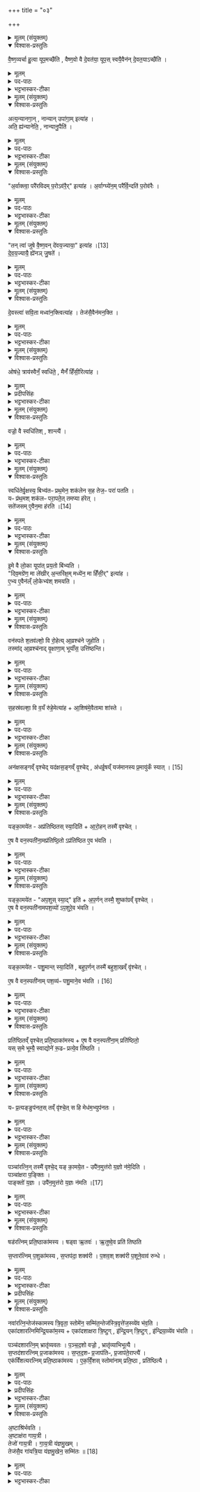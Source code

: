 +++
title = "०३"

+++

<details><summary>मूलम् (संयुक्तम्)</summary>

वै॒ष्ण॒व्यर्चा हु॒त्वा यूप॒मच्छै॑ति वैष्ण॒वो वै दे॒वत॑या॒ यूप॒स्स्वयै॒वैन॑न्दे॒वत॒याच्छै॒त्य्
</details>

<details open><summary>विश्वास-प्रस्तुतिः</summary>

वै॒ष्ण॒व्यर्चा हु॒त्वा यूप॒मच्छै॑ति , वैष्ण॒वो वै दे॒वत॑या॒ यूप॒स् स्वयै॒वैन॑न् दे॒वत॒याऽच्छै॑ति ।  
</details>

<details><summary>मूलम्</summary>

वै॒ष्ण॒व्यर्चा हु॒त्वा यूप॒मच्छै॑ति , वैष्ण॒वो वै दे॒वत॑या॒ यूप॒स् स्वयै॒वैन॑न् दे॒वत॒याऽच्छै॑ति ।  
</details>

<details><summary>पद-पाठः</summary>

वै॒ष्ण॒व्या । ऋ॒चा । हु॒त्वा । यूप॑म् । अच्छ॑ । ए॒ति॒ । वै॒ष्ण॒वः । वै । दे॒वत॑या । यूपः॑ । स्वया॑ । ए॒व । ए॒न॒म् । दे॒वत॑या । अच्छ॑ । ए॒ति॒ ।   
</details>


<details><summary>भट्टभास्कर-टीका</summary>

1वैष्णव्येत्यादि ॥ 'उरु विष्णो' इत्यनया ऋचा यूपाहुत्या यूपमभि व्याप्तुं गच्छति । उदात्तनिवृत्तिस्वरेण ङीप उदात्तत्वात् 'उदात्तयणः' इति विभक्तेरुदात्तत्वम् । वैष्णवो वै इत्यादि । गतम् । गवादिष्वपि तद्धितत्वस्य भावात् देवतयेति विशेष्यते । वनस्पत्यादीनां वैष्णवत्वात्तद्विकारस्य यूपस्य वैष्णवत्वम् ॥
</details>

<details><summary>मूलम् (संयुक्तम्)</summary>

अत्य॒न्यानगा॒न्नान्यानुपा॑गा॒मित्या॒हाति॒ ह्य॑न्यानेति॒ नान्यानु॒पैत्य्
</details>

<details open><summary>विश्वास-प्रस्तुतिः</summary>

अत्य॒न्यानगा॒न् , नान्यान् उपा॑गा॒म् इत्या॑ह  ।  
अति॒ ह्य॑न्यानेति॒ , नान्यानु॒पैति॑ ।  
</details>

<details><summary>मूलम्</summary>

अत्य॒न्यानगा॒न् , नान्यान् उपा॑गा॒म् इत्या॑ह  ।  
अति॒ ह्य॑न्यानेति॒ , नान्यानु॒पैति॑ ।  
</details>
<details><summary>पद-पाठः</summary>

अतीति॑ । अ॒न्यान् । अ॒गा॒म् । न । अ॒न्यान् । उपेति॑ । अ॒गा॒म् । इति॑ । आ॒ह॒ । अतीति॑ । हि । अ॒न्यान् । एति॑ । न । अ॒न्यान् । उ॒पैतीत्यु॑प-एति॑ । 
</details>


<details><summary>भट्टभास्कर-टीका</summary>

2यूपार्थस्य वृक्षस्योपस्थानं 'अत्यन्यान्' इति । अति हीति । कांश्चिद्यज्ञियानेव पलाशादीन् लक्षणाद्धीनान् उपेत्यैव अत्येति । अतिक्रम्य त्यक्त्वा कांश्चिदयज्ञियानकर्मार्हान्नैवोपगच्छति, तस्मादेवमाहेति । 'हि च' इति निघाताभावः । 'तिङि चोदात्तवति' इति गतेरनुदात्तत्वम्, 'उदात्तवता तिङा' इति समासः ॥
</details>

<details><summary>मूलम् (संयुक्तम्)</summary>

अ॒र्वाक्त्वा॒ परै॑रविदम्प॒रोऽव॑रै॒रित्या॑हा॒र्वाग्घ्ये॑न॒म्परै॑र्वि॒न्दति॑ प॒रोव॑रै॒स्
</details>

<details open><summary>विश्वास-प्रस्तुतिः</summary>

"अ॒र्वाक्त्वा॒ परै॑रविदम् प॒रोऽव॑रै॒र्" इत्या॑ह ।
अ॒र्वाग्घ्ये॑न॒म् परै॑र्वि॒न्दति॑ प॒रोव॑रैः ।  
</details>

<details><summary>मूलम्</summary>

"अ॒र्वाक्त्वा॒ परै॑रविदम् प॒रोऽव॑रै॒र्" इत्या॑ह ।
अ॒र्वाग्घ्ये॑न॒म् परै॑र्वि॒न्दति॑ प॒रोव॑रैः ।  
</details>

<details><summary>पद-पाठः</summary>

अ॒र्वाक् । त्वा॒ । परैः॑ । अ॒वि॒द॒म् । प॒रः । अव॑रैः । इति॑ । आ॒ह॒ । 

अ॒र्वाक् । हि । ए॒न॒म् । परैः॑ । वि॒न्दति॑ । प॒रः । अव॑रैः । 

</details>

<details><summary>भट्टभास्कर-टीका</summary>

3अर्वागिति ॥ परैरुत्कृष्टगुणैः परः परस्ताद्दूरे वर्तमानः तस्मा देवमाहेति । परशब्दाच्छान्दसोसिप्रत्ययः । पूर्ववत् 'हि च' इति निघाताभावः ॥
</details>

<details><summary>मूलम् (संयुक्तम्)</summary>

तन्त्वा॑ जुषे [13]  
वै॒ष्ण॒वन्दे॑वय॒ज्याया॒ इत्या॑ह देवय॒ज्यायै॒ ह्ये॑नञ्जु॒षते॑
</details>

<details open><summary>विश्वास-प्रस्तुतिः</summary>

"तन् त्वा॑ जुषे वै॒ष्ण॒वन् दे॑वय॒ज्याया॒" इत्या॑ह ।[13]  
दे॒व॒य॒ज्यायै॒ ह्ये॑नञ् जु॒षते॑ ।
</details>

<details><summary>मूलम्</summary>

"तन् त्वा॑ जुषे वै॒ष्ण॒वन् दे॑वय॒ज्याया॒" इत्या॑ह ।[13]  
दे॒व॒य॒ज्यायै॒ ह्ये॑नञ् जु॒षते॑ ।
</details>

<details><summary>पद-पाठः</summary>

तम् । त्वा॒ । जु॒षे॒ । [13]  
वै॒ष्ण॒वम् । दे॒व॒य॒ज्याया॒ इति॑ देव-य॒ज्यायै॑ । इति॑ । आ॒ह॒ । दे॒व॒य॒ज्याया॒ इति॑ देव-य॒ज्यायै॑ । हि । ए॒न॒म् । जु॒षते॑ ।   

</details>

<details><summary>भट्टभास्कर-टीका</summary>

4तं चेत्यादि ॥ गतम् । देवानां यागो देवयज्या 'छन्दसि निष्टर्क्य' इत्यादौ निपात्यते ॥
</details>

<details><summary>मूलम् (संयुक्तम्)</summary>

दे॒वस्त्वा॑ सवि॒ता मध्वा॑न॒क्त्वित्या॑ह॒ तेज॑सै॒वैन॑मन॒क्त्य्
</details>

<details open><summary>विश्वास-प्रस्तुतिः</summary>

दे॒वस्त्वा॑ सवि॒ता मध्वा॑न॒क्त्वित्या॑ह । तेज॑सै॒वैन॑मन॒क्ति ।
</details>

<details><summary>मूलम्</summary>

दे॒वस्त्वा॑ सवि॒ता मध्वा॑न॒क्त्वित्या॑ह । तेज॑सै॒वैन॑मन॒क्ति ।
</details>


<details><summary>पद-पाठः</summary>

दे॒वः । त्वा॒ । स॒वि॒ता । मध्वा॑ । अ॒न॒क्तु॒ । इति॑ । आ॒ह॒ । तेज॑सा । ए॒व । ए॒न॒म् । अ॒न॒क्ति॒ । 

</details>

<details><summary>भट्टभास्कर-टीका</summary>

5यूपमाज्येनानक्ति - देवस्त्वा सवितेति । गतम् ॥
</details>

<details><summary>मूलम् (संयुक्तम्)</summary>

ओष॑धे॒ त्राय॑स्वैनँ॒ स्वधि॑ते॒ मैनँ॑ हिँसी॒रित्या॑ह॒
</details>

<details open><summary>विश्वास-प्रस्तुतिः</summary>

ओष॑धे॒ त्राय॑स्वैनँ॒ स्वधि॑ते॒ ,
मैनँ॑ हिँसी॒रित्या॑ह ।  
</details>

<details><summary>मूलम्</summary>

ओष॑धे॒ त्राय॑स्वैनँ॒ स्वधि॑ते॒ ,
मैनँ॑ हिँसी॒रित्या॑ह ।  
</details>

<details><summary>प्रदीपसिंहः</summary>
इन्क्लूड् स्थापनीयम्
</details>


<details><summary>भट्टभास्कर-टीका</summary>

6ऊर्ध्वाग्रं बर्हिरुछ्रयति - ओषधे त्रायस्वेति ॥
</details>

<details><summary>मूलम् (संयुक्तम्)</summary>

वज्रो॒ वै स्वधि॑ति॒श्शान्त्यै॒
</details>

<details open><summary>विश्वास-प्रस्तुतिः</summary>

वज्रो॒ वै स्वधि॑तिश् , शान्त्यै॑ ।  
</details>

<details><summary>मूलम्</summary>

वज्रो॒ वै स्वधि॑तिश् , शान्त्यै॑ ।  
</details>

<details><summary>पद-पाठः</summary>

वज्रः॑ । वै । स्वधि॑ति॒रिति॒ स्व-धि॒तिः॒ । शान्त्यै॑ ।
</details>

<details><summary>भट्टभास्कर-टीका</summary>

7स्वधितिना तिर्यञ्चं पहरति - वज्रो वा इति ॥ हिंसकत्वाद्वज्र एव स्वधितिः । तस्माच्छान्त्यर्थं 'मैनं हिंसीः' इति वचनमित्यर्थः ॥
</details>

<details><summary>मूलम् (संयुक्तम्)</summary>

स्वधि॑तेर्वृ॒क्षस्य॒ बिभ्य॑तᳶ प्रथ॒मेन॒ शक॑लेन स॒ह तेज॒ᳶ परा॑ पतति॒ यᳶ प्र॑थ॒मश्शक॑लᳶ परा॒पते॒त्तमप्या ह॑रे॒त्सते॑जसम् [14]  
ए॒वैन॒मा ह॑रती
</details>

<details open><summary>विश्वास-प्रस्तुतिः</summary>

स्वधि॑तेर्वृ॒क्षस्य॒ बिभ्य॑तᳶ प्रथ॒मेन॒ शक॑लेन स॒ह तेज॒ᳶ परा॑ पतति ।  
यᳶ प्र॑थ॒मश् शक॑लᳶ परा॒पते॒त् तमप्या ह॑रेत् ।  
सते॑जसम् ए॒वैन॒मा ह॑रति ।[14]  
</details>


<details><summary>मूलम्</summary>

स्वधि॑तेर्वृ॒क्षस्य॒ बिभ्य॑तᳶ प्रथ॒मेन॒ शक॑लेन स॒ह तेज॒ᳶ परा॑ पतति ।  
यᳶ प्र॑थ॒मश् शक॑लᳶ परा॒पते॒त् तमप्या ह॑रेत् ।  
सते॑जसम् ए॒वैन॒मा ह॑रति ।[14]  
</details>

<details><summary>पद-पाठः</summary>

स्वधि॑ते॒रिति॒ स्व-धि॒तेः॒ । वृ॒क्षस्य॑ । बिभ्य॑तः । प्र॒थ॒मेन॑ । शक॑लेन । स॒ह । तेजः॑ । परेति॑ । प॒त॒ति॒ । यः । प्र॒थ॒मः । शक॑लः । प॒रा॒पते॒दिति॑ परा-पते॑त् । तम् । अपि॑ । एति॑ । ह॒रे॒त् ।  

सते॑जस॒मिति॒ स-ते॒ज॒स॒म् । [14]  ए॒व । ए॒न॒म् । एति॑ । ह॒र॒ति॒ ।

</details>
<details><summary>भट्टभास्कर-टीका</summary>

8स्वधितेरित्यादि ॥ स्वधितेः बिभ्यतो वृक्षस्य तेजः प्रथमेन शकलेन सह परापतति विनश्यति, तस्मात्प्रथमं शकलमप्याहरेत् गृहीत्वा आगच्छेत्, न केवलं यूपमेव । एवं कृते तेजस्सहितमेवैनमाहरति ॥
</details>

<details><summary>मूलम् (संयुक्तम्)</summary>

इ॒मे वै लो॒का यूपा॑त्प्रय॒तो बि॑भ्यति॒ दिव॒मग्रे॑ण॒ मा ले॑खीर॒न्तरि॑क्ष॒म्मध्ये॑न॒ मा हिँ॑सी॒रित्या॑है॒भ्य ए॒वैन॑ल्ँलो॒केभ्य॑श्शमयति॒
</details>

<details open><summary>विश्वास-प्रस्तुतिः</summary>

इ॒मे वै लो॒का यूपा॑त् प्रय॒तो बि॑भ्यति ।  
"दिव॒मग्रे॑ण॒ मा ले॑खीर् अ॒न्तरि॑क्ष॒म् मध्ये॑न॒ मा हिँ॑सी॒र्" इत्या॑ह ।  
ए॒भ्य ए॒वैन॑ल्ँ लो॒केभ्य॑श् शमयति ।  
</details>

<details><summary>मूलम्</summary>

इ॒मे वै लो॒का यूपा॑त् प्रय॒तो बि॑भ्यति ।  
"दिव॒मग्रे॑ण॒ मा ले॑खीर् अ॒न्तरि॑क्ष॒म् मध्ये॑न॒ मा हिँ॑सी॒र्" इत्या॑ह ।  
ए॒भ्य ए॒वैन॑ल्ँ लो॒केभ्य॑श् शमयति ।  
</details>

<details><summary>पद-पाठः</summary>

 इ॒मे । वै । लो॒काः । यूपा॑त् । प्र॒य॒त इति॑ प्र-य॒तः । बि॒भ्य॒ति॒ ।   
 
 दिव॑म् । अग्रे॑ण । मा । ले॒खीः॒ । अ॒न्तरि॑क्षम् । मध्ये॑न । मा । हिँ॒सीः॒ । इति॑ । आ॒ह॒ । ए॒भ्यः॒ । ए॒व । ए॒न॒म् । लो॒केभ्यः॑ । श॒म॒य॒ति॒ ।   
</details>

<details><summary>भट्टभास्कर-टीका</summary>

9इमे वा इत्यादि ॥ यूपात्प्रयतः प्रचलतः इमे लोका बिभ्यति पतन्नयं यस्मादवष्टभ्नोति । एतेश्शतरि इणो यणि 'शतुरनुमः' इति विभक्तेरुदात्तत्वम् । तस्मात् 'दिवमग्रेण' इत्यादिना पतन्तमनुमन्त्रयते ॥
</details>

<details><summary>मूलम् (संयुक्तम्)</summary>

वन॑स्पते श॒तव॑ल्शो॒ वि रो॒हेत्या॒व्रश्च॑ने जुहोति॒ तस्मा॑दा॒व्रश्च॑नाद्वृ॒क्षाणा॒म्भूयाँ॑स॒ उत्ति॑ष्ठन्ति
</details>

<details open><summary>विश्वास-प्रस्तुतिः</summary>

वन॑स्पते श॒तव॑ल्शो॒ वि रो॒हेत्य् आ॒व्रश्च॑ने जुहोति ।  
तस्मा॑द् आ॒व्रश्च॑नाद् वृ॒क्षाणा॒म् भूयाँ॑स॒ उत्ति॑ष्ठन्ति।  
</details>

<details><summary>मूलम्</summary>

वन॑स्पते श॒तव॑ल्शो॒ वि रो॒हेत्य् आ॒व्रश्च॑ने जुहोति ।  
तस्मा॑द् आ॒व्रश्च॑नाद् वृ॒क्षाणा॒म् भूयाँ॑स॒ उत्ति॑ष्ठन्ति।  
</details>

<details><summary>पद-पाठः</summary>

वन॑स्पते । श॒तव॑ल्‌श॒ इति॑ श॒त-व॒ल्‌शः॒ । वीति॑ । रो॒ह॒ । इति॑ । आ॒व्रश्च॑न॒ इत्या॑-व्रश्च॑ने । जु॒हो॒ति॒ ।   

तस्मा॑त् । आ॒व्रश्च॑ना॒दित्या॑-व्रश्च॑नात् । वृ॒क्षाणा॑म् । भूयाँ॑सः । उदिति॑ । ति॒ष्ठ॒न्ति॒ ।
</details>

<details><summary>भट्टभास्कर-टीका</summary>

10आव्रश्चने हिरण्यं निधाय परिस्तीर्याभिजुहोति । आव्रश्चनं व्रश्चनस्थानम् । तस्मादित्यादि । भूयांसो बहुतराः प्ररोहा उत्तिष्ठन्ति, 'शतवलशो वि रोह' इति वचनात् ॥
</details>

<details><summary>मूलम् (संयुक्तम्)</summary>

स॒हस्र॑वल्शा॒ वि व॒यँ रु॑हे॒मेत्या॑हा॒शिष॑मे॒वैतामा शा॒स्ते
</details>

<details open><summary>विश्वास-प्रस्तुतिः</summary>

स॒हस्र॑वल्शा॒ वि व॒यँ रु॑हे॒मेत्या॑ह + आ॒शिष॑मे॒वैतामा शा॑स्ते ।
</details>

<details><summary>मूलम्</summary>

स॒हस्र॑वल्शा॒ वि व॒यँ रु॑हे॒मेत्या॑ह + आ॒शिष॑मे॒वैतामा शा॑स्ते ।
</details>

<details><summary>पद-पाठः</summary>

स॒हस्र॑वल्‌शा॒ इति॑ स॒हस्र॑-व॒ल्‌शाः॒ । वीति॑ । व॒यम् । रु॒हे॒म॒ । इति॑ । आ॒ह॒ । आ॒शिष॒मित्या॑-शिष॑म् । ए॒व । ए॒ताम् । एति॑ । शा॒स्ते॒ ।   
</details>

<details><summary>भट्टभास्कर-टीका</summary>

11'सहखवल्शाः'* इत्यात्माभिमर्शः । अनेनात्माभिमर्शनेनैतामाशिषमाशास्ते ॥
</details>


<details><summary>मूलम् (संयुक्तम्)</summary>

ऽन॑क्षसङ्गम् [15]  
वृ॒श्चे॒द्यद॑क्षस॒ङ्गव्ँवृ॒श्चेद॑धई॒षय्ँयज॑मानस्य प्र॒मायु॑कँ स्या॒द्
</details>

<details open><summary>विश्वास-प्रस्तुतिः</summary>

अन॑क्षसङ्गव्ँ वृश्चेद् यद॑क्षस॒ङ्गव्ँ वृ॒श्चेद् , अ॑धई॒षय्ँ यज॑मानस्य प्र॒मायु॑कँ स्यात् । [15]
</details>

<details><summary>मूलम्</summary>

अन॑क्षसङ्गव्ँ वृश्चेद् यद॑क्षस॒ङ्गव्ँ वृ॒श्चेद् , अ॑धई॒षय्ँ यज॑मानस्य प्र॒मायु॑कँ स्यात् । [15]
</details>

<details><summary>पद-पाठः</summary>

अन॑क्षसङ्ग॒मित्यन॑क्ष-स॒ङ्ग॒म् । [15]  वृ॒श्चे॒त् । यत् । अ॒क्ष॒स॒ङ्गमित्य॑क्ष-स॒ङ्गम् । वृ॒श्चेत् । अ॒ध॒ई॒षमित्य॑धः-ई॒षम् । यज॑मानस्य । प्र॒मायु॑क॒मिति॑ प्र-मायु॑कम् । स्या॒त् ।   
</details>


<details><summary>भट्टभास्कर-टीका</summary>

12अनक्षसङ्गमित्यादि ॥ अक्षस्संगस्सज्यमानो यत्र तदक्षसङ्गम् । अनक्षसङ्गं तावति परिमाणे यूपं वृश्चेत् । विभक्तिव्यत्ययः । क्रियाविशेषणं वा । अथ यद्यक्षसङ्गं वृश्चेत् । छान्दसमन्तोदात्तत्वम् । अधिकरणे वा घञ्, थाथादिस्वरः । अधः ईषयोरधस्ताद्यदि तद्भवति तदा यजमानस्य सम्बन्धि तद्वस्तु पश्चादिकं प्रमायुकं मराणशीलं स्यात् । तिरश्चीनावक्षौ प्राचीने ईषे । ईषयोरधस्तादधईषं, अव्ययीभावः, 'तृतीयासप्तम्योर्बहुलम्' इत्यम्भावः । अधईषे सतीति ॥
</details>

<details><summary>मूलम् (संयुक्तम्)</summary>

यङ्का॒मये॒ताप्र॑तिष्ठितस्स्या॒दित्या॑रो॒हन्तस्मै॑ वृश्चेदे॒ष वै वन॒स्पती॑ना॒मप्र॑तिष्ठि॒तोऽप्र॑तिष्ठित ए॒व भ॑वति॒
</details>

<details open><summary>विश्वास-प्रस्तुतिः</summary>

यङ्का॒मये॑त - अप्र॑तिष्ठितस् स्या॒दिति॑ + आ॒रो॒हन् तस्मै॑ वृश्चेत् ।  

ए॒ष वै वन॒स्पती॑ना॒मप्र॑तिष्ठि॒तो ऽप्र॑तिष्ठित ए॒व भ॑वति ।  
</details>

<details><summary>मूलम्</summary>

यङ्का॒मये॑त - अप्र॑तिष्ठितस् स्या॒दिति॑ + आ॒रो॒हन् तस्मै॑ वृश्चेत् ।  

ए॒ष वै वन॒स्पती॑ना॒मप्र॑तिष्ठि॒तो ऽप्र॑तिष्ठित ए॒व भ॑वति ।  
</details>


<details><summary>पद-पाठः</summary>

यम् । का॒मये॑त । अप्र॑तिष्ठित॒ इत्यप्र॑ति-स्थि॒तः॒ । स्या॒त् । इति॑ । आ॒रो॒हमित्या॑-रो॒हम् । तस्मै॑ । वृ॒श्चे॒त् ।   

ए॒षः । वै । वन॒स्पती॑नाम् । अप्र॑तिष्ठित॒ इत्यप्र॑ति-स्थि॒तः॒ । अप्र॑तिष्ठित॒ इत्यप्र॑ति-स्थि॒तः॒ । ए॒व । भ॒व॒ति॒ ।
</details>

<details><summary>भट्टभास्कर-टीका</summary>

13यमित्यादि ॥ आरोहः शाखासु प्ररूढः । एष वा इति वनस्पतीनां मध्ये एषोप्रतिष्ठितः, भूमावनास्थितत्वात् ॥
</details>

<details><summary>मूलम् (संयुक्तम्)</summary>

यङ्का॒मये॑ताप॒शुस्स्या॒दित्य॑प॒र्णन्तस्मै॒ शुष्का॑ग्रव्ँवृश्चेदे॒ष वै वन॒स्पती॑नामपश॒व्यो॑ऽप॒शुरे॒व भ॑वति॒
</details>

<details open><summary>विश्वास-प्रस्तुतिः</summary>

यङ्का॒मये॑त - "अप॒शुस् स्या॒द्" इति॑ + अ॒प॒र्णन् तस्मै॒ शुष्का॑ग्रव्ँ वृश्चेत् ।  
ए॒ष वै वन॒स्पती॑नामपश॒व्यो॑ ऽप॒शुरे॒व भ॑वति ।  
</details>

<details><summary>मूलम्</summary>

यङ्का॒मये॑त - "अप॒शुस् स्या॒द्" इति॑ + अ॒प॒र्णन् तस्मै॒ शुष्का॑ग्रव्ँ वृश्चेत् ।  
ए॒ष वै वन॒स्पती॑नामपश॒व्यो॑ ऽप॒शुरे॒व भ॑वति ।  
</details>

<details><summary>पद-पाठः</summary>

यम् । का॒मये॑त । अ॒प॒शुः । स्या॒त् । इति॑ । अ॒प॒र्णम् । तस्मै॑ । शुष्का॑ग्र॒मिति॒ शुष्क॑-अ॒ग्र॒म् । वृ॒श्चे॒त् ।  

ए॒षः । वै । वन॒स्पती॑नाम् । अ॒प॒श॒व्यः । अ॒प॒शुः । ए॒व । भ॒व॒ति॒ ।   
</details>


<details><summary>भट्टभास्कर-टीका</summary>

14यमित्यादि ॥ गतम् ॥ अपशव्य इति । पशुभ्यो हितो न भवतीति । 'उगवादिभ्यो यत्', 'ययतोश्चातदर्थे' इत्युत्तरपदान्तोदात्तत्वम् । 'स्वरितो वाऽनुदात्ते पदादौ' इति संहितायां स्वर्यते ॥
</details>

<details><summary>मूलम् (संयुक्तम्)</summary>

यङ्का॒मये॑त पशु॒मान्त्स्या॒दिति॑ बहुप॒र्णन्तस्मै॑ बहुशा॒खव्ँवृ॑श्चेदे॒ष वै [16]  
वन॒स्पती॑नाम्पश॒व्य॑ᳶ पशु॒माने॒व भ॑वति॒
</details>

<details open><summary>विश्वास-प्रस्तुतिः</summary>

यङ्का॒मये॑त - पशु॒मान्त् स्या॒दिति॑ , बहुप॒र्णन् तस्मै॑ बहुशा॒खव्ँ वृ॑श्चेत् ।  

ए॒ष वै वन॒स्पती॑नाम् पश॒व्य॑ᳶ पशु॒माने॒व भ॑वति । [16]
</details>

<details><summary>मूलम्</summary>

यङ्का॒मये॑त - पशु॒मान्त् स्या॒दिति॑ , बहुप॒र्णन् तस्मै॑ बहुशा॒खव्ँ वृ॑श्चेत् ।  

ए॒ष वै वन॒स्पती॑नाम् पश॒व्य॑ᳶ पशु॒माने॒व भ॑वति । [16]
</details>


<details><summary>पद-पाठः</summary>

यम् । का॒मये॑त । प॒शु॒मानिति॑ पशु-मान् । स्या॒त् । इति॑ । ब॒हु॒प॒र्णमिति॑ बहु-प॒र्णम् । तस्मै॑ । ब॒हु॒शा॒खमिति॑ बहु-शा॒खम् । वृ॒श्चे॒त् ।  

ए॒षः । वै । [16] वन॒स्पती॑नाम् । प॒श॒व्यः॑ । प॒शु॒मानिति॑ पशु-मान् । ए॒व । भ॒व॒ति॒ ।   
</details>

<details><summary>भट्टभास्कर-टीका</summary>

15यमित्यादि ॥ गतम् ॥
</details>

<details><summary>मूलम् (संयुक्तम्)</summary>

प्रति॑ष्ठितव्ँवृश्चेत्प्रति॒ष्ठाका॑मस्यै॒ष वै वन॒स्पती॑ना॒म्प्रति॑ष्ठितो॒ यस्स॒मे भूम्यै॒ स्वाद्योने॑ रू॒ढᳶ प्रत्ये॒व ति॑ष्ठति॒
</details>

<details open><summary>विश्वास-प्रस्तुतिः</summary>

प्रति॑ष्ठितव्ँ वृश्चेत् प्रति॒ष्ठाका॑मस्य + ए॒ष वै वन॒स्पती॑ना॒म् प्रति॑ष्ठितो॒  
यस् स॒मे भूम्यै॒ स्वाद्योने॑ रू॒ढᳶ प्रत्ये॒व ति॑ष्ठति ।  
</details>

<details><summary>मूलम्</summary>

प्रति॑ष्ठितव्ँ वृश्चेत् प्रति॒ष्ठाका॑मस्य + ए॒ष वै वन॒स्पती॑ना॒म् प्रति॑ष्ठितो॒  
यस् स॒मे भूम्यै॒ स्वाद्योने॑ रू॒ढᳶ प्रत्ये॒व ति॑ष्ठति ।  
</details>

<details><summary>पद-पाठः</summary>

प्रति॑ष्ठित॒मिति॒ प्रति॑-स्थि॒त॒म् । वृ॒श्चे॒त् । प्र॒ति॒ष्ठाका॑म॒स्येति॑ प्रति॒ष्ठा-का॒म॒स्य॒ । ए॒षः । वै । वन॒स्पती॑नाम् । प्रति॑ष्ठित॒ इति॒ प्रति॑-स्थि॒तः॒ । यः । स॒मे । भूम्यै॑ । स्वात् । योनेः॑ । रू॒ढः । प्रतीति॑ । ए॒व । तिष्ठ॑ति । 

</details>

<details><summary>भट्टभास्कर-टीका</summary>

16प्रतिष्ठितमित्यादि ॥ प्रतिष्ठितानां मध्ये एष प्रतिष्ठितः, यस्समे तुल्ये भूम्यै भूम्या एव सम्बन्धिन्यवयवे तनूपरि तते वृक्षावयवे किंचित्स्वादेव योनेर्बीजादेः न तु शाखादेः ऊढः जातः । तस्माद्भूमिप्ररूढं स्वतन्त्रमेव वृश्चेदिति ॥
</details>

<details><summary>मूलम् (संयुक्तम्)</summary>

यᳶ प्र॒त्यङ्ङुप॑नत॒स्तव्ँवृ॑श्चे॒त्स हि मेध॑म॒भ्युप॑नत॒ᳶ
</details>

<details open><summary>विश्वास-प्रस्तुतिः</summary>

यᳶ प्र॒त्यङ्ङुप॑नत॒स् तव्ँ वृ॑श्चे॒त् स हि मेध॑म॒भ्युप॑नतः ।   
</details>

<details><summary>मूलम्</summary>

यᳶ प्र॒त्यङ्ङुप॑नत॒स् तव्ँ वृ॑श्चे॒त् स हि मेध॑म॒भ्युप॑नतः ।   
</details>

<details><summary>पद-पाठः</summary>

यः । प्र॒त्यङ्ङ् । उप॑नत॒ इत्युप॑-न॒तः॒ । तम् । वृ॒श्चे॒त् । सः । हि । मेध॑म् । अ॒भीति॑ । उप॑नत॒ इत्युप॑-न॒तः॒ ।
</details>

<details><summary>भट्टभास्कर-टीका</summary>

17यः प्रत्यङ्ङित्यादि ॥ यः प्रत्यग्दिग्गतस्स खलु मेघं यज्ञं क्रियमाणं लक्षीकृत्य उपनतो भवति ॥
</details>

<details><summary>मूलम् (संयुक्तम्)</summary>

पञ्चा॑रत्नि॒न्तस्मै॑ वृश्चे॒द्यङ्का॒मये॒तोपै॑न॒मुत्त॑रो य॒ज्ञो न॑मे॒दिति॒ पञ्चा॑क्षरा प॒ङ्क्तिᳶ पाङ्क्तो॑ य॒ज्ञ उपै॑न॒मुत्त॑रो य॒ज्ञः [17]  
न॒म॒ति॒
</details>

<details open><summary>विश्वास-प्रस्तुतिः</summary>

पञ्चा॑रत्नि॒न् तस्मै॑ वृश्चे॒द्
यङ् का॒मये॒त - उपै॑न॒मुत्त॑रो य॒ज्ञो न॑मे॒दिति ।  
पञ्चा॑क्षरा प॒ङ्क्तिः ।  
पाङ्क्तो॑ य॒ज्ञः ।
उपै॑न॒मुत्त॑रो य॒ज्ञः न॑मति ।[17]  
</details>

<details><summary>मूलम्</summary>

पञ्चा॑रत्नि॒न् तस्मै॑ वृश्चे॒द्
यङ् का॒मये॒त - उपै॑न॒मुत्त॑रो य॒ज्ञो न॑मे॒दिति ।  
पञ्चा॑क्षरा प॒ङ्क्तिः ।  
पाङ्क्तो॑ य॒ज्ञः ।
उपै॑न॒मुत्त॑रो य॒ज्ञः न॑मति ।[17]  
</details>

<details><summary>पद-पाठः</summary>
पञ्चा॑रत्नि॒मिति॒ पञ्च॑-अ॒र॒त्नि॒म् । तस्मै॑ । वृ॒श्चे॒त् । यम् । का॒मये॑त । उपेति॑ । ए॒न॒म् । उत्त॑र॒ इत्युत्-त॒रः॒ । य॒ज्ञः । न॒मे॒त् । इति॑ ।  

पञ्चा॑क्ष॒रेति॒ पञ्च॑-अ॒क्ष॒रा॒ । प॒ङ्क्तिः ।   
पाङ्क्तः॑ । य॒ज्ञः ।   

उपेति॑ । ए॒न॒म् । उत्त॑र॒ इत्युत्-त॒रः॒ । य॒ज्ञः । [17]  न॒म॒ति॒ ।   

</details>

<details><summary>भट्टभास्कर-टीका</summary>

18पञ्चारत्निमित्यादि ॥ नित्येष्वेव काम्या विधय एते, अन्यस्यानभिधानादित्येके । 'यूपं मिनोति' इति सामान्यविधानात् अनियतपरिमाणो नित्यः, नियतपरिमाणा एते काम्या इत्यन्ये । चतुर्विंशत्यङ्गुलयोरत्निः । पञ्च अरत्नयः पारमाणमस्येति उत्पन्नस्यार्हीयस्य 'अध्यर्धपूर्वाद्द्विगोः' इति लुक्, 'द्विगौ प्रमाणे' इति पूर्वपदप्रकृतिस्वरत्वम् । उत्तरो यज्ञ उक्थ्यादिः । पञ्चाक्षरा पञ्चाक्षरपदा पङ्क्तिः, पाङ्क्तत्वं यज्ञस्योक्तम् । पङ्क्तिशब्द उत्सादिः ॥
</details>

<details><summary>मूलम् (संयुक्तम्)</summary>

षड॑रत्निम्प्रति॒ष्ठाका॑मस्य॒ षड्वा ऋ॒तव॑ ऋ॒तुष्वे॒व प्रति॑ तिष्ठति 

स॒प्तार॑त्निम्प॒शुका॑मस्य स॒प्तप॑दा॒ शक्व॑री प॒शव॒श्शक्व॑री प॒शूने॒वाव॑ रुन्द्धे॒ 
</details>

<details open><summary>विश्वास-प्रस्तुतिः</summary>

षड॑रत्निम् प्रति॒ष्ठाका॑मस्य ।
षड्वा ऋ॒तवः॑ । ऋ॒तुष्वे॒व प्रति॑ तिष्ठति

स॒प्तार॑त्निम् प॒शुका॑मस्य , स॒प्तप॑दा॒ शक्व॑री ।
प॒शव॒श् शक्व॑री प॒शूने॒वाव॑ रुन्धे ।  

</details>


<details><summary>मूलम्</summary>

षड॑रत्निम् प्रति॒ष्ठाका॑मस्य ।
षड्वा ऋ॒तवः॑ । ऋ॒तुष्वे॒व प्रति॑ तिष्ठति


स॒प्तार॑त्निम् प॒शुका॑मस्य , स॒प्तप॑दा॒ शक्व॑री ।

प॒शव॒श् शक्व॑री प॒शूने॒वाव॑ रुन्धे ।  

</details>


<details><summary>पद-पाठः</summary>

षड॑रत्नि॒मिति॒ षट्-अ॒र॒त्नि॒म् । प्र॒ति॒ष्ठाका॑म॒स्येति॑ प्रति॒ष्ठा-का॒म॒स्य॒ । षट् । वै । ऋ॒तवः॑ । ऋ॒तुषु॑ । ए॒व । प्रतीति॑ । ति॒ष्ठ॒ति॒ ।

स॒प्तार॑त्नि॒मिति॑ स॒प्त-अ॒र॒त्नि॒म् । प॒शुका॑म॒स्येति॑ प॒शु-का॒म॒स्य॒ । स॒प्तप॒देति॑ सप्त-प॒दा॒ । शक्व॑री ।  

प॒शवः॑ । शक्व॑री । प॒शून् । ए॒व । अवेति॑ । रु॒न्द्धे॒ ।   

</details>

<details><summary>भट्टभास्कर-टीका</summary>

19षडरत्निमित्यादि ॥ गतम् ॥ 

</details>

<details><summary>प्रदीपसिंहः</summary>

 (इन्क्लूड्)
</details>

<details><summary>मूलम् (संयुक्तम्)</summary>

नवा॑रत्नि॒न्तेज॑स्कामस्य त्रि॒वृता॒ स्तोमे॑न॒ सम्मि॑त॒न्तेज॑स्त्रि॒वृत्ते॑ज॒स्व्ये॑व भ॑व॒त्येका॑दशारत्निमिन्द्रि॒यका॑म॒स्यैका॑दशाक्षरा त्रि॒ष्टुगि॑न्द्रि॒यन्त्रि॒ष्टुगि॑न्द्रिया॒व्ये॑व भ॑वति॒ पञ्च॑दशारत्नि॒म्भ्रातृ॑व्यवतᳶ पञ्चद॒शो वज्रो॒ भ्रातृ॑व्याभिभूत्यै स॒प्तद॑शारत्निम्प्र॒जाका॑मस्य सप्तद॒शᳶ प्र॒जाप॑तिᳶ प्र॒जाप॑ते॒राप्त्या॒ एक॑विँशत्यरत्निम्प्रति॒ष्ठाका॑मस्यैकविँ॒शस्स्तोमा॑नाम्प्रति॒ष्ठा प्रति॑ष्ठित्या
</details>

<details open><summary>विश्वास-प्रस्तुतिः</summary>


नवा॑रत्नि॒न्तेज॑स्कामस्य त्रि॒वृता॒ स्तोमे॑न॒ सम्मि॑त॒न्तेज॑स्त्रि॒वृत्ते॑ज॒स्व्ये॑व भ॑व॒ति ।  
एका॑दशारत्निमिन्द्रि॒यका॑म॒स्य + एका॑दशाक्षरा त्रि॒ष्टुग् , इ॑न्द्रि॒यन् त्रि॒ष्टुग् , इ॑न्द्रिया॒व्ये॑व भ॑वति ।  

पञ्च॑दशारत्नि॒म् भ्रातृ॑व्यवतः । प॒ञ्च॒द॒शो वज्रो॒ , भ्रातृ॑व्याभिभूत्यै ।  
स॒प्तद॑शारत्निम् प्र॒जाका॑मस्य । स॒प्त॒द॒शᳶ प्र॒जाप॑तिᳶ, प्र॒जाप॑ते॒राप्त्यै॑ ।  
एक॑विँशत्यरत्निम् प्रति॒ष्ठाका॑मस्य । ए॒क॒विँ॒शस् स्तोमा॑नाम् प्रति॒ष्ठा , प्रति॑ष्ठित्यै ।  
</details>

<details><summary>मूलम्</summary>

नवा॑रत्नि॒न्तेज॑स्कामस्य त्रि॒वृता॒ स्तोमे॑न॒ सम्मि॑त॒न्तेज॑स्त्रि॒वृत्ते॑ज॒स्व्ये॑व भ॑व॒ति ।  

एका॑दशारत्निमिन्द्रि॒यका॑म॒स्य + एका॑दशाक्षरा त्रि॒ष्टुग् , इ॑न्द्रि॒यन् त्रि॒ष्टुग् , इ॑न्द्रिया॒व्ये॑व भ॑वति ।  

पञ्च॑दशारत्नि॒म् भ्रातृ॑व्यवतः । प॒ञ्च॒द॒शो वज्रो॒ , भ्रातृ॑व्याभिभूत्यै ।  

स॒प्तद॑शारत्निम् प्र॒जाका॑मस्य । स॒प्त॒द॒शᳶ प्र॒जाप॑तिᳶ, प्र॒जाप॑ते॒राप्त्यै॑ ।  

एक॑विँशत्यरत्निम् प्रति॒ष्ठाका॑मस्य । ए॒क॒विँ॒शस् स्तोमा॑नाम् प्रति॒ष्ठा , प्रति॑ष्ठित्यै ।  
</details>

<details><summary>पद-पाठः</summary>

नवा॑रत्नि॒मिति॒ नव॑-अ॒र॒त्नि॒म् । तेज॑स्काम॒स्येति॒ तेजः॑-का॒म॒स्य॒ । त्रि॒वृतेति॑ त्रि-वृता॑ । स्तोमे॑न । सम्मि॑त॒मिति॒ सम्-मि॒त॒म् । तेजः॑ । त्रि॒वृदिति॑ त्रि-वृत् । ते॒ज॒स्वी । ए॒व । भ॒व॒ति॒ ।   

एका॑दशारत्नि॒मित्येका॑दश-अ॒र॒त्नि॒म् । इ॒न्द्रि॒यका॑म॒स्येती॑न्द्रि॒य-का॒म॒स्य॒ । एका॑दशाक्ष॒रेत्येका॑दश-अ॒क्ष॒रा॒ । त्रि॒ष्टुक् । इ॒न्द्रि॒यम् । त्रि॒ष्टुक् । इ॒न्द्रि॒या॒वी । ए॒व । भ॒व॒ति॒ ।   

पञ्च॑दशारत्नि॒मिति॒ पञ्च॑दश-अ॒र॒त्नि॒म् । भ्रातृ॑व्यवत॒ इति॒ भ्रातृ॑व्य-व॒तः॒ । प॒ञ्च॒द॒श इति॑ पञ्च-द॒शः । वज्रः॑ । भ्रातृ॑व्याभिभूत्या॒ इति॒ भ्रातृ॑व्य-अ॒भि॒भू॒त्यै॒ ।   

स॒प्तद॑शारत्नि॒मिति॑ स॒प्तद॑श-अ॒र॒त्नि॒म् । प्र॒जाका॑म॒स्येति॑ प्र॒जा-का॒म॒स्य॒ । स॒प्त॒द॒श इति॑ सप्त-द॒शः । प्र॒जाप॑ति॒रिति॑ प्र॒जा-प॒तिः॒ । प्र॒जाप॑ते॒रिति॑ प्र॒जा-प॒तेः॒ । आप्त्यै॑ ।   

एक॑विँशत्यरत्नि॒मित्येक॑विँशति-अ॒र॒त्नि॒म् । प्र॒ति॒ष्ठाका॑म॒स्येति॑ प्रति॒ष्ठा-का॒म॒स्य॒ । ए॒क॒विँ॒श इत्ये॑क-विँ॒शः । स्तोमा॑नाम् । प्र॒ति॒ष्ठेति॑ प्रति-स्था । प्रति॑ष्ठित्या॒ इति॒ प्रति॑-स्थि॒त्यै॒ ।   

</details>

<details><summary>प्रदीपसिंहः</summary>

+++(सम्पादकटिप्पनी- विस्तृतं व्याख्यानमन्यत्र  )+++।
 इन्क्लूड्

</details>


<details><summary>भट्टभास्कर-टीका</summary>

20-25पशवश्शक्वरीति ॥ तद्धेतुभूतत्वात्ताच्छब्द्यम् । एवं तेजस्त्रिवृदित्यादि द्रष्टव्यम् । पञ्चदशो वज्र इति । भ्रातृव्याभिभवहेतुत्वात् । सप्तदशः प्रजापतिरिति । सप्तदशाक्षरत्वात् । पञ्चदशादयश्शब्दा व्याख्याताः ॥ 
</details>

<details><summary>मूलम् (संयुक्तम्)</summary>

अ॒ष्टाश्रि॑र्भवत्य॒ष्टाक्ष॑रा गाय॒त्री तेजो॑ गाय॒त्री गा॑य॒त्री य॑ज्ञमु॒खन्तेज॑सै॒व गा॑यत्रि॒या य॑ज्ञमु॒खेन॒ सम्मि॑तः ॥ [18]  
</details>

<details open><summary>विश्वास-प्रस्तुतिः</summary>

अ॒ष्टाश्रि॑र्भवति ।  
अ॒ष्टाक्ष॑रा गाय॒त्री ।  
तेजो॑ गाय॒त्री । गा॒य॒त्री य॑ज्ञमु॒खम् ।  
तेज॑सै॒व गा॑यत्रि॒या य॑ज्ञमु॒खेन॒ सम्मि॑तः ॥ [18]  
</details>

<details><summary>मूलम्</summary>

अ॒ष्टाश्रि॑र्भवति ।  
अ॒ष्टाक्ष॑रा गाय॒त्री ।  
तेजो॑ गाय॒त्री । गा॒य॒त्री य॑ज्ञमु॒खम् ।  
तेज॑सै॒व गा॑यत्रि॒या य॑ज्ञमु॒खेन॒ सम्मि॑तः ॥ [18]  
</details>


<details><summary>पद-पाठः</summary>

अ॒ष्टाश्रि॒रित्य॒ष्टा-अ॒श्रिः॒ । भ॒व॒ति॒ । अ॒ष्टाक्ष॒रेत्य॒ष्टा-अ॒क्ष॒रा॒ । गा॒य॒त्री । तेजः॑ । गा॒य॒त्री । गा॒य॒त्री । य॒ज्ञ॒मु॒खमिति॑ यज्ञ-मु॒खम् । तेज॑सा । ए॒व । गा॒य॒त्रि॒या । य॒ज्ञ॒मु॒खेनेति॑ यज्ञ-मु॒खेन॑ । सम्मि॑त॒ इति॒ सम्-मि॒तः॒ ॥ [18]  
</details>

<details><summary>भट्टभास्कर-टीका</summary>

26अष्टाश्रिरित्यादि ॥ अष्टत्वान्वयात् तेजोरूपगायत्र्यात्मकयज्ञतुल्यो यूपो भवति ॥

इति षष्ठे तृतीये तृतीयोनुवाकः ॥  
</details>
